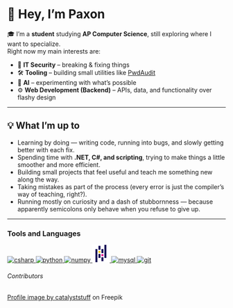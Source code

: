 # 👋 Hey, I’m Paxon 

🎓 I’m a **student** studying **AP Computer Science**, still exploring where I want to specialize.  
Right now my main interests are:  

- 🔐 **IT Security** – breaking & fixing things  
- 🛠 **Tooling** – building small utilities like [PwdAudit](https://github.com/Paxxaw/PwdAudit)  
- 🤖 **AI** – experimenting with what’s possible  
- ⚙️ **Web Development (Backend)** – APIs, data, and functionality over flashy design  

---

## 💡 What I’m up to  
- Learning by doing — writing code, running into bugs, and slowly getting better with each fix.  
- Spending time with **.NET, C#, and scripting**, trying to make things a little smoother and more efficient.  
- Building small projects that feel useful and teach me something new along the way.  
- Taking mistakes as part of the process (every error is just the compiler’s way of teaching, right?).  
- Running mostly on curiosity and a dash of stubbornness — because apparently semicolons only behave when you refuse to give up.  
 

---

<!--
## 📊 GitHub Stats  
![Paxxaw's GitHub stats](https://github-readme-stats.vercel.app/api?username=Paxxaw&show_icons=true&theme=radical)  



## 📫 Let’s connect  
- GitHub: [@Paxxaw](https://github.com/Paxxaw)  
<!-- - Discord: yourUsername#1234 -->
<!-- - LinkedIn: [Your Name](#) -->
<!-- - Personal Site: [paxon.dk](#) -->




<h3 align='left'>Tools and Languages</h3>
<p align='left'>
 <a href="https://learn.microsoft.com/en-us/dotnet/csharp/" target="_blank" rel="noreferrer">
  <img src="https://www.vectorlogo.zone/logos/dotnet/dotnet-icon.svg" alt="csharp" width="40" height="40"/>
</a>

<a href="https://www.python.org/" target='_blank' rel='noreferrer'>
<img src='https://www.vectorlogo.zone/logos/python/python-icon.svg' alt="python" width="40" height="40"/>
</a> 
<a href="https://numpy.org/" target='_blank' rel='noreferrer'>
<img src='https://www.vectorlogo.zone/logos/numpy/numpy-icon.svg' alt="numpy" width="40" height="40"/>
</a>
<a href="https://pandas.pydata.org/" target='_blank' rel='noreferrer'>
<img src='https://raw.githubusercontent.com/devicons/devicon/master/icons/pandas/pandas-original.svg' alt="pandas" width="40" height="40"/>
</a>
<a href="https://www.mysql.com" target='_blank' rel='noreferrer'>
<img src='https://www.vectorlogo.zone/logos/mysql/mysql-icon.svg' alt="mysql" width="40" height="40"/>
</a>
<a href="https://git-scm.com/" target='_blank' rel='noreferrer'>
<img src='https://www.vectorlogo.zone/logos/git-scm/git-scm-icon.svg' alt="git" width="40" height="40"/>
</a>

</p>

<h6>Contributors</h6>
<a href="https://www.freepik.com/free-vector/cute-man-working-computer-with-coffee-cartoon-vector-icon-illustration-people-technology-icon-concept-isolated-premium-vector-flat-cartoon-style_20188201.htm#query=computer%20cartoon&position=0&from_view=keyword&track=ais">Profile image by catalyststuff</a> on Freepik
